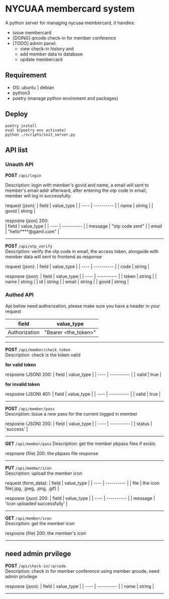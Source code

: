 # NYCUAA membercard system
A python server for managing nycuaa membercard, it handles:
- issue membercard
- [DOING] qrcode check-in for member conference 
- [TODO] admin panel: 
  - view check-in history and 
  - add member data to database
  - update membercard

## Requirement

- OS: ubuntu | debian
- python3
- poetry (manage python enviroment and packages)

## Deploy
```
poetry install
eval $(poetry env activate)
python ./scripts/init_server.py
```

## API list

### Unauth API

**POST** `/api/login`   

Description: login with member's govid and name, a email will sent to member's email addr afterward, after entering the otp code in email, member will log in successfully.

request (json):
| field | value_type |
| ---- | ---------- |
| name | string |
| govid | string |

resposne (json) 200:  
| field | value_type |
| ---- | ---------- |
| message | "otp code sent" |
| email | "hello****@gamil.com" |

--------

**POST** `/api/otp_verify`  
Description: verify the otp code in email, the access token, alongside with member data will sent to frontend as response

request (json):
| field | value_type |
| ---- | ---------- |
| code | string |

resposne (json):
| field | value_type |
| ---- | ---------- |
| token | string |
| name | string |
| id | string |
| email | string |
| govid | string |

### Authed API
Api below need authorization, please make sure you have a header in your request

| field | value_type |
| ---- | ---------- |
| Authorization | "Bearer <the_token>" |

--------

**POST** `/api/member/check_token`  
Description: check is the token valid

**for valid token**

resposne (JSON) 200:
| field | value_type |
| ---- | ---------- |
| valid | true |

**for invalid token**

resposne (JSON) 401:
| field | value_type |
| ---- | ---------- |
| valid | true |


--------

**POST** `/api/member/pass`  
Description: Issue a new pass for the current logged in member

resposne (JSON) 200:
| field | value_type |
| ---- | ---------- |
| status | 'success' |

--------

**GET** `/api/member/pass`
Description: get the member pkpass files if exists

resposne (file) 200: the pkpass file
response 

--------

**PUT** `/api/member/icon`  
Description: upload the member icon

request (form_data):
| field | value_type |
| ---- | ---------- |
| file | the icon file(.jpg, .jpeg, .png, .gif) |

resposne (json) 200:
| field | value_type |
| ---- | ---------- |
| message | 'Icon uploaded successfully' |

--------

**GET** `/api/member/icon`  
Description: get the member icon

resposne (file) 200: the member's icon

--------

## need admin prvilege

**POST** `/api/check-in/:qrcode`  
Description: check in for member conference using member qrcode, need admin privilege

resposne (json):
| field | value_type |
| ---- | ---------- |
| name | string |

--------